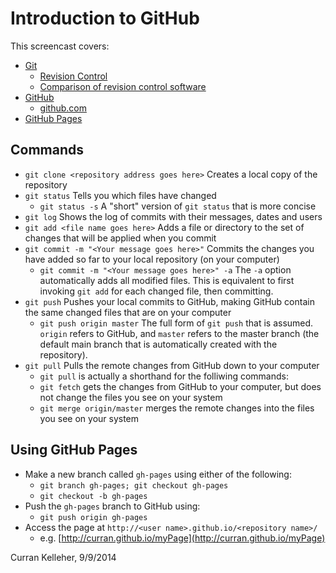 # Introduction to GitHub

This screencast covers:

 * [Git](http://en.wikipedia.org/wiki/Git_(software))
   * [Revision Control](http://en.wikipedia.org/wiki/Revision_control)
   * [Comparison of revision control software](http://en.wikipedia.org/wiki/Comparison_of_revision_control_software)
 * [GitHub](http://en.wikipedia.org/wiki/GitHub)
   * [github.com](https://github.com/)
 * [GitHub Pages](https://pages.github.com/)

## Commands

 * `git clone <repository address goes here>` Creates a local copy of the repository
 * `git status` Tells you which files have changed
   * `git status -s` A "short" version of `git status` that is more concise
 * `git log` Shows the log of commits with their messages, dates and users
 * `git add <file name goes here>` Adds a file or directory to the set of changes that will be applied when you commit
 * `git commit -m "<Your message goes here>"` Commits the changes you have added so far to your local repository (on your computer)
   * `git commit -m "<Your message goes here>" -a` The `-a` option automatically adds all modified files. This is equivalent to first invoking `git add` for each changed file, then committing.
 * `git push` Pushes your local commits to GitHub, making GitHub contain the same changed files that are on your computer
   * `git push origin master` The full form of `git push` that is assumed. `origin` refers to GitHub, and `master` refers to the master branch (the default main branch that is automatically created with the repository).
 * `git pull` Pulls the remote changes from GitHub down to your computer
   * `git pull` is actually a shorthand for the folliwing commands:
   * `git fetch` gets the changes from GitHub to your computer, but does not change the files you see on your system
   * `git merge origin/master` merges the remote changes into the files you see on your system

## Using GitHub Pages

 * Make a new branch called `gh-pages` using either of the following:
   * `git branch gh-pages; git checkout gh-pages`
   * `git checkout -b gh-pages`
 * Push the `gh-pages` branch to GitHub using:
   * `git push origin gh-pages`
 * Access the page at `http://<user name>.github.io/<repository name>/`
   * e.g. [http://curran.github.io/myPage](http://curran.github.io/myPage)

Curran Kelleher, 9/9/2014
